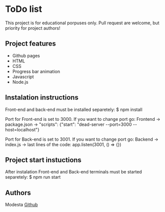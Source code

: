 # ToDo list

This project is for educational porpuses only. Pull request are welcome, but priority for project authors!

## Project features

-   Github pages
-   HTML
-   CSS
-   Progress bar animation
-   Javascript
-   Node.js

## Instalation instructions

Front-end and back-end must be installed separetely: $ npm install

Port for Front-end is set to 3000. If you want to change port go:
Frontend -> package.json -> "scripts": {"start": "dead-server --port=3000 --host=localhost"}

Port for Back-end is set to 3001. If you want to change port go:
Backend -> index.js -> last lines of the code: app.listen(3001, () => {})

## Project start instuctions

After instalation Front-end and Back-end terminals must be started separetely:
$ npm run start

## Authors

Modesta [Github](https://github.com/ModestaLiatuke)
